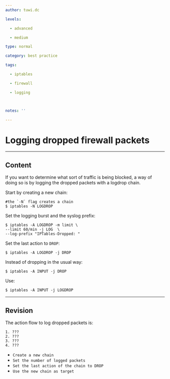 ```yaml
---
author: tuwi.dc

levels:

  - advanced

  - medium

type: normal

category: best practice

tags:

  - iptables

  - firewall

  - logging



notes: ''

---
```


# Logging dropped firewall packets

---

## Content

If you want to determine what sort of traffic is being blocked, a way of doing so is by logging the dropped packets with a logdrop chain.

Start by creating a new chain:

```
#the `-N` flag creates a chain
$ iptables -N LOGDROP
```

Set the logging burst and the syslog prefix:

```
$ iptables -A LOGDROP -m limit \
--limit 60/min -j LOG  \
--log-prefix "IPTables-Dropped: "
```

Set the last action to `DROP`:

```
$ iptables -A LOGDROP -j DROP
```

Instead of dropping in the usual way:

```
$ iptables -A INPUT -j DROP
```

Use:

```
$ iptables -A INPUT -j LOGDROP
```

---

## Revision

The action flow to log dropped packets is:

```
1. ???
2. ???
3. ???
4. ???
```

- `Create a new chain`
- `Set the number of logged packets`
- `Set the last action of the chain to DROP`
- `Use the new chain as target`
